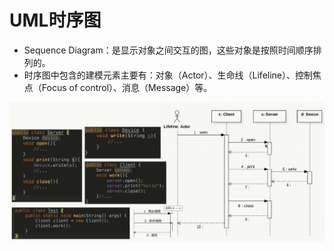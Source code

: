 # UML时序图

* Sequence Diagram：是显示对象之间交互的图，这些对象是按照时间顺序排列的。
* 时序图中包含的建模元素主要有：对象（Actor）、生命线（Lifeline）、控制焦点（Focus of control）、消息（Message）等。

![时序图](pic/UML-时序图.png)